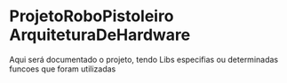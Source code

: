 # ProjetoRoboPistoleiro ArquiteturaDeHardware
 
Aqui será documentado o projeto, tendo Libs especifias ou determinadas funcoes que foram utilizadas